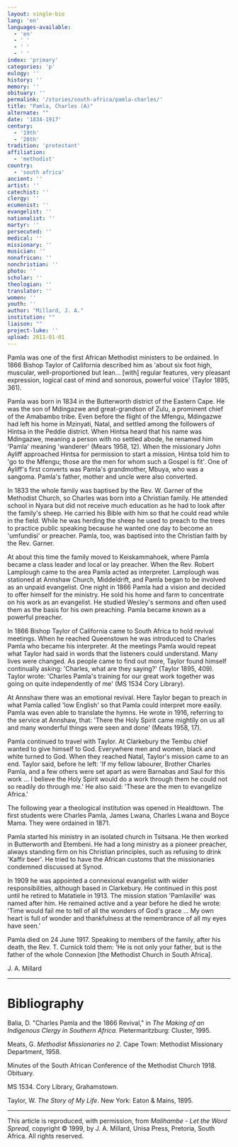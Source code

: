 ```yaml
---
layout: single-bio
lang: 'en'
languages-available:
  - 'en'
  - ' '
  - ' '
  - ' '
index: 'primary'
categories: 'p'
eulogy: ''
history: ''
memory: ''
obituary: ''
permalink: '/stories/south-africa/pamla-charles/'
title: "Pamla, Charles (A)"
alternate: ""
date: '1834-1917'
century:
  - '19th'
  - '20th'
tradition: 'protestant'
affiliation:
  - 'methodist'
country:
  - 'south africa'
ancient: ''
artist: ''
catechist: ''
clergy: ''
ecumenist: ''
evangelist: ''
nationalist: ''
martyr: ''
persecuted: ''
medical: ''
missionary: ''
musician: ''
nonafrican: ''
nonchristian: ''
photo: ''
scholar: ''
theologian: ''
translator: ''
women: ''
youth: ''
author: "Millard, J. A."
institution: ""
liaison: ""
project-luke: ''
upload: 2011-01-01
---
```




Pamla was one of the first African Methodist ministers to be ordained.  In 1866 Bishop Taylor of California described him as 'about six foot high, muscular, well-proportioned but lean... [with] regular features, very pleasant expression, logical cast of mind and sonorous, powerful voice' (Taylor 1895, 361).

Pamla was born in 1834 in the Butterworth district of the Eastern Cape. He was the son of Mdingazwe and great-grandson of Zulu, a prominent chief of the Amabambo tribe. Even before the flight of the Mfengu, Mdingazwe had left his home in Mzinyati, Natal, and settled among the followers of Hintsa in the Peddie district. When Hintsa heard that his name was Mdingazwe, meaning a person with no settled abode, he renamed him 'Pamla' meaning 'wanderer' (Mears 1958, 12). When the missionary John Ayliff approached Hintsa for permission to start a mission, Hintsa told him to 'go to the Mfengu; those are the men for whom such a Gospel is fit'. One of Ayliff's first converts was Pamla's grandmother, Mbuya, who was a sangoma. Pamla's father, mother and uncle were also converted.

In 1833 the whole family was baptised by the Rev. W. Garner of the Methodist Church, so Charles was born into a Christian family. He attended school in Nyara but did not receive much education as he had to look after the family's sheep. He carried his Bible with him so that he could read while in the field. While he was herding the sheep he used to preach to the trees to practice public speaking because he wanted one day to become an 'umfundisi' or preacher. Pamla, too, was baptised into the Christian faith by the Rev. Garner.

At about this time the family moved to Keiskammahoek, where Pamla became a class leader and local or lay preacher. When the Rev. Robert Lamplough came to the area Pamla acted as interpreter. Lamplough was stationed at Annshaw Church, Middeldrift, and Pamla began to be involved as an unpaid evangelist. One night in 1866 Pamla had a vision and decided to offer himself for the ministry. He sold his home and farm to concentrate on his work as an evangelist. He studied Wesley's sermons and often used them as the basis for his own preaching. Pamla became known as a powerful preacher.

In 1866 Bishop Taylor of California came to South Africa to hold revival meetings. When he reached Queenstown he was introduced to Charles Pamla who became his interpreter. At the meetings Pamla would repeat what Taylor had said in words that the listeners could understand. Many lives were changed. As people came to find out more, Taylor found himself continually asking: 'Charles, what are they saying?' (Taylor 1895, 409). Taylor wrote: 'Charles Pamla's training for our great work together was going on quite independently of me' (MS 1534 Cory Library).

At Annshaw there was an emotional revival. Here Taylor began to preach in what Pamla called 'low English' so that Pamla could interpret more easily. Pamla was even able to translate the hymns. He wrote in 1916, referring to the service at Annshaw, that: 'There the Holy Spirit came mightily on us all and many wonderful things were seen and done' (Meats 1958, 17).

Pamla continued to travel with Taylor. At Clarkebury the Tembu chief wanted to give himself to God. Everywhere men and women, black and white turned to God. When they reached Natal, Taylor's mission came to an end. Taylor said, before he left: 'If my fellow labourer, Brother Charles Pamla, and a few others were set apart as were Barnabas and Saul for this work ... I believe the Holy Spirit would do a work through them he could not so readily do through me.' He also said: 'These are the men to evangelize Africa.'

The following year a theological institution was opened in Healdtown. The first students were Charles Pamla, James Lwana, Charles Lwana and Boyce Mama. They were ordained in 1871.

Pamla started his ministry in an isolated church in Tsitsana. He then worked in Butterworth and Etembeni. He had a long ministry as a pioneer preacher, always standing firm on his Christian principles, such as refusing to drink 'Kaffir beer'. He tried to have the African customs that the missionaries condemned discussed at Synod.

In 1909 he was appointed a connexional evangelist with wider responsibilities, although based in Clarkebury. He continued in this post until he retired to Matatiele in 1913. The mission station 'Pamlaville' was named after him. He remained active and a year before he died he wrote: 'Time would fail me to tell of all the wonders of God's grace ... My own heart is full of wonder and thankfulness at the remembrance of all my eyes have seen.'

Pamla died on 24 June 1917. Speaking to members of the family, after his death, the Rev. T. Curnick told them: 'He is not only your father, but is the father of the whole Connexion [the Methodist Church in South Africa].

J. A. Millard

---

# Bibliography

Balia, D. "Charles Pamla and the 1866 Revival," in *The Making of an Indigenous Clergy in Southern Africa.* Pietermaritzburg: Cluster, 1995.

Meats, G. *Methodist Missionaries no 2.* Cape Town: Methodist Missionary
Department, 1958.

Minutes of the South African Conference of the Methodist Church 1918. Obituary.

MS 1534.  Cory Library, Grahamstown.

Taylor, W. *The Story of My Life*. New York: Eaton & Mains, 1895.

---

This article is reproduced, with permission, from *Malihambe - Let the Word Spread,* copyright &copy; 1999, by J. A. Millard, Unisa Press, Pretoria, South Africa.  All rights reserved.